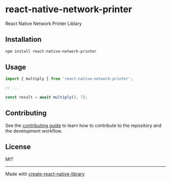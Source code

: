 # react-native-network-printer

React Native Network Printer Liblary

## Installation

```sh
npm install react-native-network-printer
```

## Usage


```js
import { multiply } from 'react-native-network-printer';

// ...

const result = await multiply(3, 7);
```


## Contributing

See the [contributing guide](CONTRIBUTING.md) to learn how to contribute to the repository and the development workflow.

## License

MIT

---

Made with [create-react-native-library](https://github.com/callstack/react-native-builder-bob)

